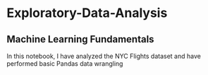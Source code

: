 # Exploratory-Data-Analysis
## Machine Learning Fundamentals
In this notebook, I have analyzed the NYC Flights dataset and have performed basic Pandas data wrangling

